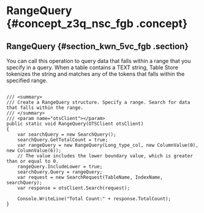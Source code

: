 # RangeQuery {#concept_z3q_nsc_fgb .concept}

## RangeQuery {#section_kwn_5vc_fgb .section}

You can call this operation to query data that falls within a range that you specify in a query. When a table contains a TEXT string, Table Store tokenizes the string and matches any of the tokens that falls within the specified range.

```

/// <summary>
/// Create a RangeQuery structure. Specify a range. Search for data that falls within the range.
/// </summary>
/// <param name="otsClient"></param>
public static void RangeQuery(OTSClient otsClient)
{
    var searchQuery = new SearchQuery();
    searchQuery.GetTotalCount = true;
    var rangeQuery = new RangeQuery(Long_type_col, new ColumnValue(0), new ColumnValue(6));
    // The value includes the lower boundary value, which is greater than or equal to 0.
    rangeQuery.IncludeLower = true;
    searchQuery.Query = rangeQuery;
    var request = new SearchRequest(TableName, IndexName, searchQuery);
    var response = otsClient.Search(request);

    Console.WriteLine("Total Count:" + response.TotalCount);
}
```

